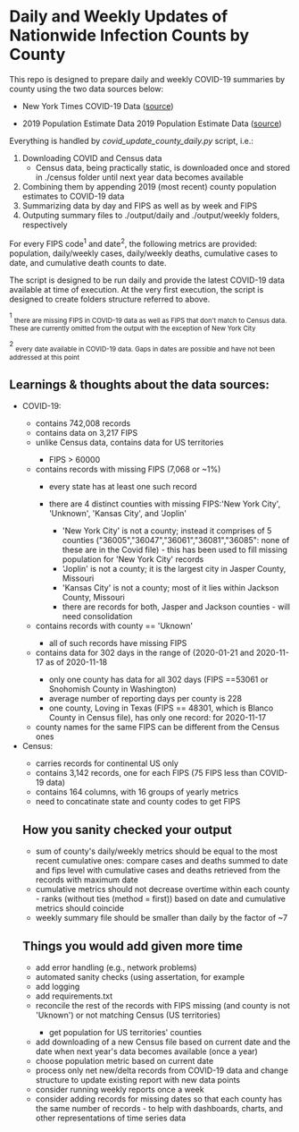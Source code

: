 # Daily and Weekly Updates of Nationwide Infection Counts by County

This repo is designed to prepare daily and weekly COVID-19 summaries by county using the two data sources below:

* New York Times COVID-19 Data ([source](https://github.com/nytimes/covid-19-data/blob/master/README.md))

* 2019 Population Estimate Data 2019 Population Estimate Data ([source](https://www.census.gov/data/datasets/time-series/demo/popest/2010s-counties-total.html))

Everything is handled by _covid_update_county_daily.py_ script, i.e.:
<ol>
<li>Downloading COVID and Census data 
<ul>
<li>Census data, being practically static, is downloaded once and stored in ./census folder until next year data becomes available</li>
</ul>
<li>Combining them by appending 2019 (most recent) county population estimates to COVID-19 data</li>
<li>Summarizing data by day and FIPS as well as by week and FIPS</li>
<li>Outputing summary files to ./output/daily and ./output/weekly folders, respectively</li>
</ol>
<p>
For every FIPS code<sup>1</sup> and date<sup>2</sup>, the following metrics are provided: population, daily/weekly
cases, daily/weekly deaths, cumulative cases to date, and cumulative death counts to
date.<br>

The script is designed to be run daily and provide the latest COVID-19 data available at time of execution. 
At the very first execution, the script is designed to create folders structure referred to above.
</p>
<sup>1</sup> <sub>there are missing FIPS in COVID-19 data as well as FIPS that don't match to Census data. These are currently omitted from the output with the exception of New York City</sub>

<sup>2</sup> <sub>every date available in COVID-19 data. Gaps in dates are possible and have not been addressed at this point </sub>

## Learnings & thoughts about the data sources:
<ul>
<li>COVID-19:</li>
<ul>
<li>contains 742,008 records</li>
<li>contains data on 3,217 FIPS</li>
<li>unlike Census data, contains data for US territories</li>
<ul>
<li>FIPS > 60000</li>
</ul>
<li>contains records with missing FIPS (7,068 or ~1%)</li>
<ul>
<li> every state has at least one such record</li>
</ul>
<ul>
<li>there are 4 distinct counties with missing FIPS:'New York City', 'Unknown', 'Kansas City', and 'Joplin' </li>
<ul>
<li> 'New York City' is not a county; instead it comprises of 5 counties ("36005","36047","36061","36081","36085": none of these are in the Covid file) - this has been used to fill missing population for 'New York City' records</li>
<li> 'Joplin' is not a county; it is the largest city in Jasper County, Missouri</li>
<li> 'Kansas City' is not a county; most of it lies within Jackson County, Missouri</li>
<li> there are records for both, Jasper and Jackson counties - will need consolidation</li>
</li>
</ul>
</ul>
<li>contains records with county == 'Uknown'</li>
<ul>
<li> all of such records have missing FIPS</li>
</ul>
<li>contains data for 302 days in the range of (2020-01-21 and 2020-11-17 as of 2020-11-18</li>
<ul>
<li> only one county has data for all 302 days (FIPS ==53061 or Snohomish County in Washington)</li>
<li> average number of reporting days per county is 228</li>
<li> one county, Loving in Texas (FIPS == 48301, which is Blanco County in Census file), has only one record: for 2020-11-17</li>
</ul>
<li> county names for the same FIPS can be different from the Census ones</li>
</ul>
<li>Census:</li>
<ul>
<li>carries records for continental US only</li>
<li>contains 3,142 records, one for each FIPS (75 FIPS less than COVID-19 data)</li>
<li>contains 164 columns, with 16 groups of yearly metrics</li>
<li>need to concatinate state and county codes to get FIPS</li>
</ul>


## How you sanity checked your output
<ul>
<li>sum of county's daily/weekly metrics should be equal to the most recent cumulative ones: compare cases and deaths summed to date and fips level with cumulative cases and deaths retrieved from the records with maximum date</li>
<li>cumulative metrics should not decrease overtime within each county - ranks (without ties (method = first)) based on date and cumulative metrics should coincide</li>
<li>weekly summary file should be smaller than daily by the factor of ~7</li>
</ul>

## Things you would add given more time

<ul>
<li>add error handling (e.g., network problems)</li>
<li>automated sanity checks (using assertation, for example</li>
<li>add logging</li>
<li>add requirements.txt</li>
<li>reconcile the rest of the records with FIPS missing (and county is not 'Uknown') or not matching Census (US territories)</li>
<ul>
<li>get population for US territories' counties</li>
</ul>
<li>add downloading of a new Census file based on current date and the date when next year's data becomes available (once a year)</li>
<li>choose population metric based on current date </li>
<li>process only net new/delta records from COVID-19 data and change structure to update existing report with new data points</l>
<li>consider running weekly reports once a week</li>
<li>consider adding records for missing dates so that each county has the same number of records - to help with dashboards, charts, and other representations of time series data</l>
</ul>


